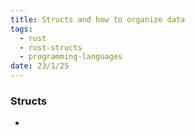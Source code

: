```yaml
---
title: Structs and how to organize data
tags:
  - rust
  - rust-structs
  - programming-languages
date: 23/1/25
---
```

### Structs
- 